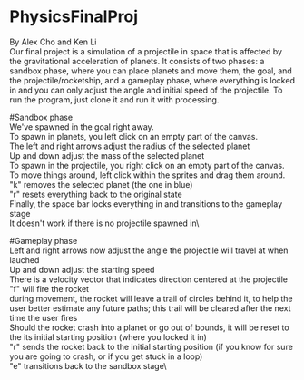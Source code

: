 # PhysicsFinalProj
By Alex Cho and Ken Li\
Our final project is a simulation of a projectile in space that is affected by the gravitational acceleration of planets. It consists of two phases: a sandbox phase, where you can place planets and move them, the goal, and the projectile/rocketship, and a gameplay phase, where everything is locked in and you can only adjust the angle and initial speed of the projectile. To run the program, just clone it and run it with processing.

#Sandbox phase\
We've spawned in the goal right away.\
To spawn in planets, you left click on an empty part of the canvas.\
The left and right arrows adjust the radius of the selected planet\
Up and down adjust the mass of the selected planet\
To spawn in the projectile, you right click on an empty part of the canvas.\
To move things around, left click within the sprites and drag them around.\
"k" removes the selected planet (the one in blue)\
"r" resets everything back to the original state\
Finally, the space bar locks everything in and transitions to the gameplay stage\
  It doesn't work if there is no projectile spawned in\

#Gameplay phase\
Left and right arrows now adjust the angle the projectile will travel at when lauched\
Up and down adjust the starting speed\
There is a velocity vector that indicates direction centered at the projectile\
"f" will fire the rocket\
  during movement, the rocket will leave a trail of circles behind it, to help the user better estimate any future paths; this trail will be cleared after the next time the user fires\
  Should the rocket crash into a planet or go out of bounds, it will be reset to the its initial starting position (where you locked it in)\
"r" sends the rocket back to the initial starting position (if you know for sure you are going to crash, or if you get stuck in a loop)\
"e" transitions back to the sandbox stage\
